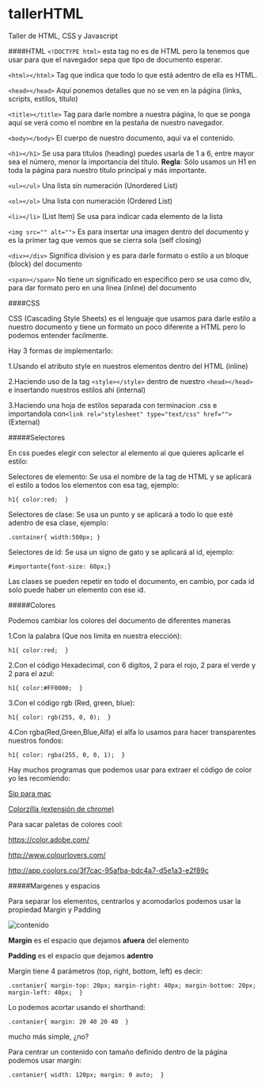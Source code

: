 # tallerHTML
Taller de HTML, CSS y Javascript

####HTML
`<!DOCTYPE html>` esta tag no es de HTML pero la tenemos que usar para que el navegador sepa que tipo de documento esperar.

`<html></html>` Tag que indica que todo lo que está adentro de ella es HTML.

`<head></head>` Aquí ponemos detalles que no se ven en la página (links, scripts, estilos, título)

`<title></title>` Tag para darle nombre a nuestra página, lo que se ponga aquí se verá como el nombre en la pestaña de nuestro navegador.

`<body></body>` El cuerpo de nuestro documento, aquí va el contenido.

`<h1></h1>` Se usa para títulos (heading) puedes usarla de 1 a 6, entre mayor sea el número, menor la importancia del título. **Regla**: Sólo usamos un H1 en toda la página para nuestro título principal y más importante.

`<ul></ul>` Una lista sin numeración (Unordered List)

`<ol></ol>` Una lista con numeración (Ordered List)

`<li></li>` (List Item) Se usa para indicar cada elemento de la lista

`<img src="" alt="">` Es para insertar una imagen dentro del documento y es la primer tag que vemos que se cierra sola (self closing)

`<div></div>` Significa division y es para darle formato o estilo a un bloque (block) del documento

`<span></span>` No tiene un significado en específico pero se usa como div, para dar formato pero en una línea (inline) del documento


####CSS

CSS (Cascading Style Sheets) es el lenguaje que usamos para darle estilo a nuestro documento y tiene un formato un poco diferente a HTML pero lo podemos entender facilmente. 

Hay 3 formas de implementarlo:

1.Usando el atributo style en nuestros elementos dentro del HTML (inline)

2.Haciendo uso de la tag `<style></style>` dentro de nuestro `<head></head>` e insertando nuestros estilos ahí (internal)

3.Haciendo una hoja de estilos separada con terminacion .css e importandola con`<link rel="stylesheet" type="text/css" href="">` (External)


#####Selectores

En css puedes elegir con selector al elemento al que quieres aplicarle el estilo:

Selectores de elemento: Se usa el nombre de la tag de HTML y se aplicará el estilo a todos los elementos con esa tag, ejemplo: 

`h1{ color:red;  } `

Selectores de clase: Se usa un punto y se aplicará a todo lo que esté adentro de esa clase, ejemplo:

`.container{ width:500px; }`

Selectores de id: Se usa un signo de gato y se aplicará al id, ejemplo: 

`#importante{font-size: 60px;}`

Las clases se pueden repetir en todo el documento, en cambio, por cada id solo puede haber un elemento con ese id.

#####Colores

Podemos cambiar los colores del documento de diferentes maneras

1.Con la palabra (Que nos limita en nuestra elección): 

 `h1{ color:red;  } `

2.Con el código Hexadecimal, con 6 digitos, 2 para el rojo, 2 para el verde y 2 para el azul: 

`h1{ color:#FF0000;  } `

3.Con el código rgb (Red, green, blue): 

`h1{ color: rgb(255, 0, 0);  } `

4.Con rgba(Red,Green,Blue,Alfa) el alfa lo usamos para hacer transparentes nuestros fondos:

`h1{ color: rgba(255, 0, 0, 1);  } `

Hay muchos programas que podemos usar para extraer el código de color yo les recomiendo:

[Sip para mac](https://itunes.apple.com/us/app/sip/id507257563?mt=12)

[Colorzilla (extensión de chrome)](https://chrome.google.com/webstore/detail/colorzilla/bhlhnicpbhignbdhedgjhgdocnmhomnp)

Para sacar paletas de colores cool:

https://color.adobe.com/

http://www.colourlovers.com/

http://app.coolors.co/3f7cac-95afba-bdc4a7-d5e1a3-e2f89c


#####Margenes y espacios

Para separar los elementos, centrarlos y acomodarlos podemos usar la propiedad Margin y Padding

![contenido](http://www.spsbaumann.com/uploads/5/1/3/9/5139232/1104839_orig.png)

**Margin** es el espacio que dejamos **afuera** del elemento

**Padding** es el espacio que dejamos **adentro** 

Margin tiene 4 parámetros (top, right, bottom, left) es decir: 

`.contanier{ margin-top: 20px; margin-right: 40px; margin-bottom: 20px; margin-left: 40px;  } `

Lo podemos acortar usando el shorthand:

`.contanier{ margin: 20 40 20 40  } `

mucho más simple, ¿no?

Para centrar un contenido con tamaño definido dentro de la página podemos usar margin:

`.contanier{ width: 120px; margin: 0 auto;  } `













